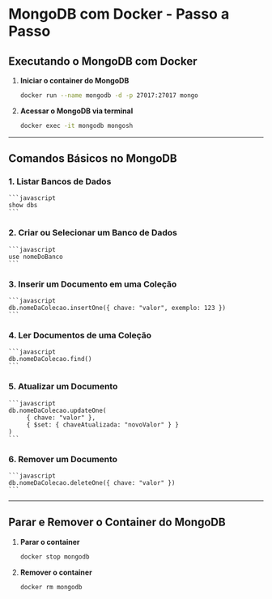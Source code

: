 # MongoDB com Docker - Passo a Passo

## Executando o MongoDB com Docker

1. **Iniciar o container do MongoDB**  
    ```bash
    docker run --name mongodb -d -p 27017:27017 mongo
    ```

3. **Acessar o MongoDB via terminal**  
    ```bash
    docker exec -it mongodb mongosh
    ```

---

## Comandos Básicos no MongoDB

### 1. **Listar Bancos de Dados**  
    ```javascript
    show dbs
    ```

### 2. **Criar ou Selecionar um Banco de Dados**  
    ```javascript
    use nomeDoBanco
    ```

### 3. **Inserir um Documento em uma Coleção**  
    ```javascript
    db.nomeDaColecao.insertOne({ chave: "valor", exemplo: 123 })
    ```

### 4. **Ler Documentos de uma Coleção**  
    ```javascript
    db.nomeDaColecao.find()
    ```

### 5. **Atualizar um Documento**  
    ```javascript
    db.nomeDaColecao.updateOne(
         { chave: "valor" }, 
         { $set: { chaveAtualizada: "novoValor" } }
    )
    ```

### 6. **Remover um Documento**  
    ```javascript
    db.nomeDaColecao.deleteOne({ chave: "valor" })
    ```

---

## Parar e Remover o Container do MongoDB

1. **Parar o container**  
    ```bash
    docker stop mongodb
    ```

2. **Remover o container**  
    ```bash
    docker rm mongodb
    ```